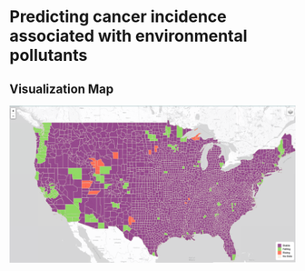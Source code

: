 
# Predicting cancer incidence associated with environmental pollutants

## Visualization Map

![Image_name](Resources/visualization_map.png) 



